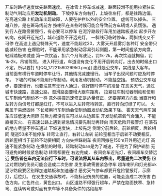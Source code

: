 开车时路标速度优先路面速度。
在冰雪上停车或减速，路面较滑不能用拉紧驻车制动气制动应用**发动机制动**。
下坡停车方向右打，上坡往左打，都是往路边偏。
在高速公路上机动车出现故障，人要在护栏以外的安全位置。
虚线可以掉头。
三减八停，是在斑马线前方
按喇叭在某些时候可能会导致前方车辆或人员慌张。
遇到行人在路旁要慢行，有必要可以停车
在泥泞路段行车用加速踏板通过
起步开左转向，夜间开近光灯，城市道路不开远光灯。
一斜线可临时停车，两斜线交叉不可停
在高速上遇见特殊天气，速度不能超过20，大雾天开启雾灯各种灯
安全带只能减轻伤害
在爆胎时，不能采用紧急制动容易引起侧翻，第一时间握紧方向盘，轻踩踏板来减速
第一次饮酒，扣六个月驾驶证，罚1k-2k，再次饮酒就拘留，罚1k-2k，吊销驾照。
进入环形道，车道没有变化不用开启转向灯。出去的时候出口不定，所以要打
![[QQ_1722158026950.png]]
虚线是公交车，实线是大客车。
当前面有横行车道时停车让行，其他情况减速慢行。
当车子出现问题时应及时停车。
下坡的时候不能用行车制动，利用发动机制动，不能挂空挡。
预防公交车起步，要速慢行，也要注意有无行人通过，做好随时停车的准备
在恶劣天气，通过城市快速路，高速公路，湿滑路面要增大跟车距离，
拉紧驻车制动器制动和使用驻车制动气制动不一样
意外碰撞迅速修正是适量修正，还要握紧方向盘
当直行和左转方向信号灯都是红灯，不可以进入左转弯待转区，直行转向灯绿了可以。
火柴属于易燃固体
 下长坡用行车制动会使制动器发动机效果下降。
 雾天天气两车回车应该低速大间距
 前后方都没有车可以从左边超车
 开发动机罩氧气会涌入，不能直接灭火、
 在高速公路上遇到紧急情况要先制动再转向
 雨天危险开报警灯
 在落石的地方尽量不停车通过
 下坡速度快，上坡先走
 侧滑分前后轮，前轮相反，后轮相同
 隧道50米不能停车
 转弯让直行，右转让左转
 前轮歪相当于后轮不动要相反，后轮歪相当于前轮不动要相同
 方向失控踩刹车
 夜间回撤在150m开外用近光灯
 高速不能紧急制动
 在爆胎的时候，轻踏制动ban是为了减速，不是为了保护轮胎
 无可避免的时候紧急制动
 转弯都要在 右边完成，
夜间会车近光灯，夜间超车交替远近
**受伤者在车内无法自行下车时，可设法将其从车内移出，尽量避免二次受伤**
粉尘对燃烧的伤员可能会造成二次伤害
发生事故需要紧急停车
超车喇叭和灯光都ok
泥泞路段要区别踩加速踏板和加速通过
恶劣天气停车都要开危险警报灯，示廓灯，后位灯。
在发生交通事故时，不能标记伤员的位置，可能会造成二次伤害
白色方向，红色终点，黄色出口。
山区道路不得强行超车，严禁在路面狭窄、急转弯、连续转弯或对面有来车等不具备条件的路段超车